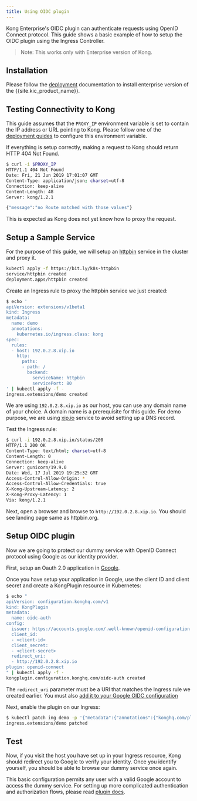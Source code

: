 ```yaml
---
title: Using OIDC plugin
---
```


Kong Enterprise's OIDC plugin can authenticate requests using OpenID Connect protocol.
This guide shows a basic example of how to setup the OIDC plugin using
the Ingress Controller.

> Note: This works only with Enterprise version of Kong.

## Installation

Please follow the [deployment](/kong-ingress-controller/{{page.kong_version}}/deployment/k4k8s-enterprise/) documentation
to install enterprise version of the {{site.kic_product_name}}.

## Testing Connectivity to Kong

This guide assumes that the `PROXY_IP` environment variable is
set to contain the IP address or URL pointing to Kong.
Please follow one of the
[deployment guides](/kong-ingress-controller/{{page.kong_version}}/deployment/overview) to configure this environment variable.

If everything is setup correctly, making a request to Kong should return
HTTP 404 Not Found.

```bash
$ curl -i $PROXY_IP
HTTP/1.1 404 Not Found
Date: Fri, 21 Jun 2019 17:01:07 GMT
Content-Type: application/json; charset=utf-8
Connection: keep-alive
Content-Length: 48
Server: kong/1.2.1

{"message":"no Route matched with those values"}
```

This is expected as Kong does not yet know how to proxy the request.

## Setup a Sample Service

For the purpose of this guide, we will setup an [httpbin](https://httpbin.org)
service in the cluster and proxy it.

```bash
kubectl apply -f https://bit.ly/k8s-httpbin
service/httpbin created
deployment.apps/httpbin created
```

Create an Ingress rule to proxy the httpbin service we just created:

```bash
$ echo '
apiVersion: extensions/v1beta1
kind: Ingress
metadata:
  name: demo
  annotations:
    kubernetes.io/ingress.class: kong
spec:
  rules:
  - host: 192.0.2.8.xip.io
    http:
      paths:
      - path: /
        backend:
          serviceName: httpbin
          servicePort: 80
' | kubectl apply -f -
ingress.extensions/demo created
```

We are using `192.0.2.8.xip.io` as our host, you can use any domain name
of your choice. A domain name is a prerequisite for this guide.
For demo purpose, we are using [xip.io](http://xip.io)
service to avoid setting up a DNS record.

Test the Ingress rule:

```bash
$ curl -i 192.0.2.8.xip.io/status/200
HTTP/1.1 200 OK
Content-Type: text/html; charset=utf-8
Content-Length: 0
Connection: keep-alive
Server: gunicorn/19.9.0
Date: Wed, 17 Jul 2019 19:25:32 GMT
Access-Control-Allow-Origin: *
Access-Control-Allow-Credentials: true
X-Kong-Upstream-Latency: 2
X-Kong-Proxy-Latency: 1
Via: kong/1.2.1
```

Next, open a browser and browse to `http://192.0.2.8.xip.io`.
You should see landing page same as httpbin.org.

## Setup OIDC plugin

Now we are going to protect our dummy service with OpenID Connect
protocol using Google as our identity provider.

First, setup an Oauth 2.0 application in
[Google](https://developers.google.com/identity/protocols/oauth2/openid-connect).

Once you have setup your application in Google, use the client ID and client
secret and create a KongPlugin resource in Kubernetes:

```bash
$ echo "
apiVersion: configuration.konghq.com/v1
kind: KongPlugin
metadata:
  name: oidc-auth
config:
  issuer: https://accounts.google.com/.well-known/openid-configuration
  client_id:
  - <client-id>
  client_secret:
  - <client-secret>
  redirect_uri:
  - http://192.0.2.8.xip.io
plugin: openid-connect
" | kubectl apply -f -
kongplugin.configuration.konghq.com/oidc-auth created
```

The `redirect_uri` parameter must be a URI that matches the Ingress rule we
created earlier. You must also [add it to your Google OIDC
configuration](https://developers.google.com/identity/protocols/oauth2/openid-connect#setredirecturi)

Next, enable the plugin on our Ingress:

```bash
$ kubectl patch ing demo -p '{"metadata":{"annotations":{"konghq.com/plugins":"oidc-auth"}}}'
ingress.extensions/demo patched
```
## Test

Now, if you visit the host you have set up in your Ingress resource,
Kong should redirect you to Google to verify your identity.
Once you identify yourself, you should be able to browse our dummy service
once again.

This basic configuration permits any user with a valid Google account to access
the dummy service.
For setting up more complicated authentication and authorization flows,
please read
[plugin docs](/gateway/latest/configure/auth/oidc-google/).
